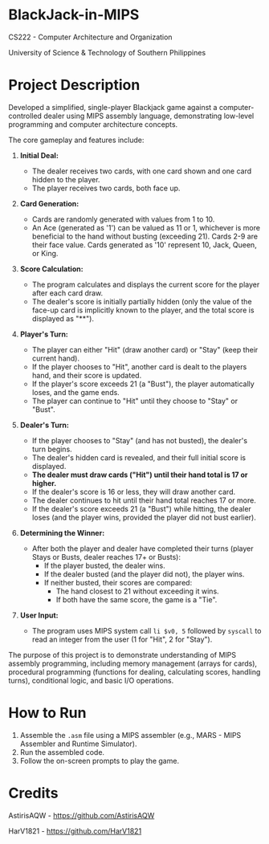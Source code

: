 # BlackJack-in-MIPS
CS222 - Computer Architecture and Organization

University of Science & Technology of Southern Philippines

# Project Description
Developed a simplified, single-player Blackjack game against a computer-controlled dealer using MIPS assembly language, demonstrating low-level programming and computer architecture concepts.

The core gameplay and features include:

1.  **Initial Deal:**
    *   The dealer receives two cards, with one card shown and one card hidden to the player.
    *   The player receives two cards, both face up.

2.  **Card Generation:**
    *   Cards are randomly generated with values from 1 to 10.
    *   An Ace (generated as '1') can be valued as 11 or 1, whichever is more beneficial to the hand without busting (exceeding 21). Cards 2-9 are their face value. Cards generated as '10' represent 10, Jack, Queen, or King.

3.  **Score Calculation:**
    *   The program calculates and displays the current score for the player after each card draw.
    *   The dealer's score is initially partially hidden (only the value of the face-up card is implicitly known to the player, and the total score is displayed as "**").

4.  **Player's Turn:**
    *   The player can either "Hit" (draw another card) or "Stay" (keep their current hand).
    *   If the player chooses to "Hit", another card is dealt to the players hand, and their score is updated.
    *   If the player's score exceeds 21 (a "Bust"), the player automatically loses, and the game ends.
    *   The player can continue to "Hit" until they choose to "Stay" or "Bust".

5.  **Dealer's Turn:**
    *   If the player chooses to "Stay" (and has not busted), the dealer's turn begins.
    *   The dealer's hidden card is revealed, and their full initial score is displayed.
    *   **The dealer must draw cards ("Hit") until their hand total is 17 or higher.**
    *   If the dealer's score is 16 or less, they will draw another card.
    *   The dealer continues to hit until their hand total reaches 17 or more.
    *   If the dealer's score exceeds 21 (a "Bust") while hitting, the dealer loses (and the player wins, provided the player did not bust earlier).

6.  **Determining the Winner:**
    *   After both the player and dealer have completed their turns (player Stays or Busts, dealer reaches 17+ or Busts):
        *   If the player busted, the dealer wins.
        *   If the dealer busted (and the player did not), the player wins.
        *   If neither busted, their scores are compared:
            *   The hand closest to 21 without exceeding it wins.
            *   If both have the same score, the game is a "Tie".

7.  **User Input:**
    *   The program uses MIPS system call `li $v0, 5` followed by `syscall` to read an integer from the user (1 for "Hit", 2 for "Stay").

The purpose of this project is to demonstrate understanding of MIPS assembly programming, including memory management (arrays for cards), procedural programming (functions for dealing, calculating scores, handling turns), conditional logic, and basic I/O operations.

# How to Run
1.  Assemble the `.asm` file using a MIPS assembler (e.g., MARS - MIPS Assembler and Runtime Simulator).
2.  Run the assembled code.
3.  Follow the on-screen prompts to play the game.

# Credits
AstirisAQW - https://github.com/AstirisAQW

HarV1821 - https://github.com/HarV1821